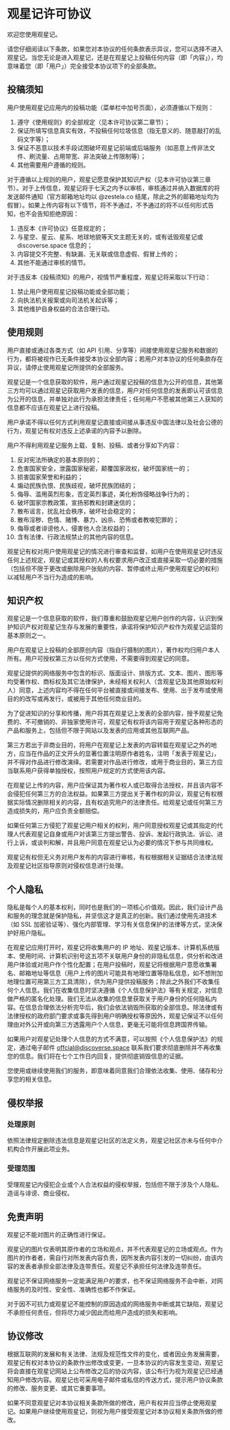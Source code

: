 # 观星记许可协议

欢迎您使用观星记。

请您仔细阅读以下条款，如果您对本协议的任何条款表示异议，您可以选择不进入观星记。当您无论是进入观星记，还是在观星记上投稿任何内容（即「内容」），均意味着您（即「用户」）完全接受本协议项下的全部条款。

## 投稿须知

用户使用观星记应用内的投稿功能（菜单栏中加号页面），必须遵循以下规则：

1. 遵守《使用规则》的全部规定（见本许可协议第二章节）；
2. 保证所填写信息真实有效，不投稿任何垃圾信息（指无意义的、随意敲打的乱码文字等）；
3. 保证不恶意以技术手段试图破坏观星记前端或后端服务（如恶意上传非法文件、刷流量、占用带宽、非法突破上传限制等）；
4. 其他需要用户遵循的规则。

对于遵循以上规则的用户，观星记愿意保护其知识产权（见本许可协议第三章节）。对于上传信息，观星记将于七天之内予以审核，审核通过并纳入数据库的将发送邮件通知（官方邮箱地址均以 @zestela.co 结尾，除此之外的邮箱地址均为假冒）。如果上传内容有以下情节，将不予通过，不予通过的将不以任何形式告知，也不会告知拒绝原因：

1. 违反本《许可协议》任意规定的；
2. 与星空、星云、星系、地球地貌等天文主题无关的，或有诋毁观星记或 discoverse.space 信息的；
3. 内容提交不完整、有缺漏、无关联或信息虚假、假冒上传的；
4. 其他不能通过审核的情节。

对于违反本《投稿须知》的用户，视情节严重程度，观星记将采取以下行动：

1. 禁止用户使用观星记投稿功能或全部功能；
2. 向执法机关报案或向司法机关起诉等；
3. 其他维护自身权益的合法合理行动。

## 使用规则

用户直接或通过各类方式（如 API 引用、分享等）间接使用观星记服务和数据的行为，都将被视作已无条件接受本协议全部内容；若用户对本协议的任何条款存在异议，请停止使用观星记所提供的全部服务。

观星记是一个信息获取的软件，用户通过观星记投稿的信息为公开的信息，其他第三方均可以通过观星记获取用户发表的信息，用户对任何信息的发表即认可该信息为公开的信息，并单独对此行为承担法律责任；任何用户不愿被其他第三人获知的信息都不应该在观星记上进行投稿。

用户承诺不得以任何方式利用观星记直接或间接从事违反中国法律以及社会公德的行为，观星记有权对违反上述承诺的内容予以删除。

用户不得利用观星记服务上载、复制、投稿、或者分享如下内容：

1. 反对宪法所确定的基本原则的；
2. 危害国家安全，泄露国家秘密，颠覆国家政权，破坏国家统一的；
3. 损害国家荣誉和利益的；
4. 煽动民族仇恨、民族歧视，破坏民族团结的；
5. 侮辱、滥用英烈形象，否定英烈事迹，美化粉饰侵略战争行为的；
6. 破坏国家宗教政策，宣扬邪教和封建迷信的；
7. 散布谣言，扰乱社会秩序，破坏社会稳定的；
8. 散布淫秽、色情、赌博、暴力、凶杀、恐怖或者教唆犯罪的；
9. 侮辱或者诽谤他人，侵害他人合法权益的；
10. 含有法律、行政法规禁止的其他内容的信息。

观星记有权对用户使用观星记的情况进行审查和监督，如用户在使用观星记时违反任何上述规定，观星记或其授权的人有权要求用户改正或直接采取一切必要的措施（包括但不限于更改或删除用户张贴的内容、暂停或终止用户使用观星记的权利）以减轻用户不当行为造成的影响。

## 知识产权

观星记是一个信息获取的软件，我们尊重和鼓励观星记用户创作的内容，认识到保护知识产权对观星记生存与发展的重要性，承诺将保护知识产权作为观星记运营的基本原则之一。

用户在观星记上投稿的全部原创内容（指自行摄制的图片），著作权均归用户本人所有。用户可授权第三方以任何方式使用，不需要得到观星记的同意。

观星记提供的网络服务中包含的标识、版面设计、排版方式、文本、图片、图形等均受著作权、商标权及其它法律保护，未经相关权利人（含观星记及其他原始权利人）同意，上述内容均不得在任何平台被直接或间接发布、使用、出于发布或使用目的的改写或再发行，或被用于其他任何商业目的。

为了促进知识的分享和传播，用户将其在观星记上发表的全部内容，授予观星记免费的、不可撤销的、非独家使用许可，观星记有权将该内容用于观星记各种形态的产品和服务上，包括但不限于网站以及发表的应用或其他互联网产品。

第三方若出于非商业目的，将用户在观星记上发表的内容转载在观星记之外的地方，应当在作品的正文开头的显著位置注明原作者姓名，注明「发表于观星记」，并不得对作品进行修改演绎。若需要对作品进行修改，或用于商业目的，第三方应当联系用户获得单独授权，按照用户规定的方式使用该内容。

在观星记上传的内容，用户应保证其为著作权人或已取得合法授权，并且该内容不会侵犯任何第三方的合法权益。如果第三方提出关于著作权的异议，观星记有权根据实际情况删除相关的内容，且有权追究用户的法律责任。给观星记或任何第三方造成损失的，用户应负责全额赔偿。

如果任何第三方侵犯了观星记用户相关的权利，用户同意授权观星记或其指定的代理人代表观星记自身或用户对该第三方提出警告、投诉、发起行政执法、诉讼、进行上诉，或谈判和解，并且用户同意在观星记认为必要的情况下参与共同维权。

观星记有权但无义务对用户发布的内容进行审核，有权根据相关证据结合法律法规及观星记社区指导原则对侵权信息进行处理。

## 个人隐私

隐私是每个人的基本权利，同时也是我们的一项核心价值观。因此，我们设计产品和服务的理念就是保护隐私，并坚信这才是真正的创新。我们通过使用先进技术（如 SSL 加密验证等）、强化内部管理、学习有关信息保护的法律等方式，坚决保护好用户隐私。

在观星记应用打开时，观星记将收集用户的 IP 地址、观星记版本、计算机系统版本、使用时间、计算机识别号这五项不关联用户身份的非隐私信息，供分析和改进用户体验或对用户作个性化配置；在用户投稿时，观星记将根据用户意愿收集署名、邮箱地址等信息（用户上传的图片可能具有地理位置等隐私信息，如不想附加地理位置可用第三方工具清除），供为用户提供投稿服务；除此之外我们不收集任何个人信息。我们在收集信息时坚决遵循《个人信息保护法》等有关规定，对信息做严格的匿名化处理。我们无法从收集的信息里获取关于用户身份的任何隐私内容。在信息合理依法分析完毕后，我们会依法销毁所获取的全部信息。除法律或有法律授权的政府部门要求或事先得到用户明确授权等原因外，观星记保证不以任何理由对外公开或向第三方透露用户个人信息，更毫无可能将信息跨国界传输。

如果用户对观星记处理个人信息的方式不满意，可以按照《个人信息保护法》的规定，通过电子邮件 offcial@discoverse.space 联系我们要求彻底删除并不再收集您的信息。我们将在七个工作日内回复，提供彻底销毁信息的证据。

您使用或继续使用我们的服务，即意味着同意我们合理依法收集、使用、储存和分享您的相关信息。

## 侵权举报

### 处理原则

依照法律规定删除违法信息是观星记社区的法定义务，观星记社区亦未与任何中介机构合作开展此项业务。

### 受理范围

受理观星记内侵犯企业或个人合法权益的侵权举报，包括但不限于涉及个人隐私、造谣与诽谤、商业侵权。

## 免责声明

观星记不能对图片的正确性进行保证。

观星记的图片仅表明其原作者的立场和观点，并不代表观星记的立场或观点。作为图片的作者者，需自行对所发表内容负责，因所发表内容引发的一切纠纷，由该内容的发表者承担全部法律及连带责任。观星记不承担任何法律及连带责任。

观星记不保证网络服务一定能满足用户的要求，也不保证网络服务不会中断，对网络服务的及时性、安全性、准确性也都不作保证。

对于因不可抗力或观星记不能控制的原因造成的网络服务中断或其它缺陷，观星记不承担任何责任，但将尽力减少因此而给用户造成的损失和影响。

## 协议修改

根据互联网的发展和有关法律、法规及规范性文件的变化，或者因业务发展需要，观星记有权对本协议的条款作出修改或变更，一旦本协议的内容发生变动，观星记将会直接在观星记网站上公布修改之后的协议内容，该公布行为视为观星记已经通知用户修改内容。观星记也可采用电子邮件或私信的传送方式，提示用户协议条款的修改、服务变更、或其它重要事项。

如果不同意观星记对本协议相关条款所做的修改，用户有权并应当停止使用观星记。如果用户继续使用观星记，则视为用户接受观星记对本协议相关条款所做的修改。
